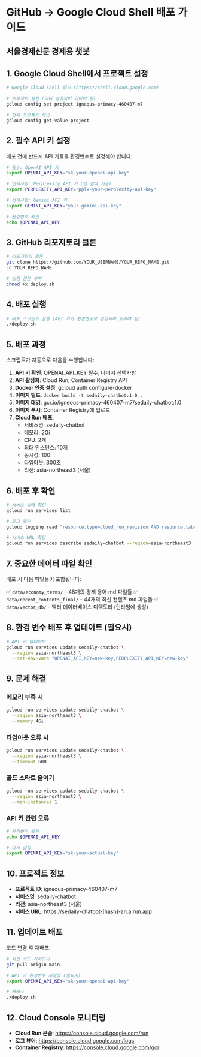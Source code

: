 # GitHub → Google Cloud Shell 배포 가이드

## 서울경제신문 경제용 챗봇

## 1. Google Cloud Shell에서 프로젝트 설정

```bash
# Google Cloud Shell 열기 (https://shell.cloud.google.com)

# 프로젝트 설정 (이미 설정되어 있어야 함)
gcloud config set project igneous-primacy-460407-m7

# 현재 프로젝트 확인
gcloud config get-value project
```

## 2. 필수 API 키 설정

배포 전에 반드시 API 키들을 환경변수로 설정해야 합니다:

```bash
# 필수: OpenAI API 키
export OPENAI_API_KEY="sk-your-openai-api-key"

# 선택사항: Perplexity API 키 (웹 검색 기능)
export PERPLEXITY_API_KEY="pplx-your-perplexity-api-key"

# 선택사항: Gemini API 키
export GEMINI_API_KEY="your-gemini-api-key"

# 환경변수 확인
echo $OPENAI_API_KEY
```

## 3. GitHub 리포지토리 클론

```bash
# 리포지토리 클론
git clone https://github.com/YOUR_USERNAME/YOUR_REPO_NAME.git
cd YOUR_REPO_NAME

# 실행 권한 부여
chmod +x deploy.sh
```

## 4. 배포 실행

```bash
# 배포 스크립트 실행 (API 키가 환경변수로 설정되어 있어야 함)
./deploy.sh
```

## 5. 배포 과정

스크립트가 자동으로 다음을 수행합니다:

1. **API 키 확인**: OPENAI_API_KEY 필수, 나머지 선택사항
2. **API 활성화**: Cloud Run, Container Registry API
3. **Docker 인증 설정**: gcloud auth configure-docker
4. **이미지 빌드**: `docker build -t sedaily-chatbot:1.0 .`
5. **이미지 태깅**: gcr.io/igneous-primacy-460407-m7/sedaily-chatbot:1.0
6. **이미지 푸시**: Container Registry에 업로드
7. **Cloud Run 배포**:
   - 서비스명: sedaily-chatbot
   - 메모리: 2Gi
   - CPU: 2개
   - 최대 인스턴스: 10개
   - 동시성: 100
   - 타임아웃: 300초
   - 리전: asia-northeast3 (서울)

## 6. 배포 후 확인

```bash
# 서비스 상태 확인
gcloud run services list

# 로그 확인
gcloud logging read "resource.type=cloud_run_revision AND resource.labels.service_name=sedaily-chatbot" --limit 20

# 서비스 URL 확인
gcloud run services describe sedaily-chatbot --region=asia-northeast3 --format='value(status.url)'
```

## 7. 중요한 데이터 파일 확인

배포 시 다음 파일들이 포함됩니다:

✅ `data/economy_terms/` - 48개의 경제 용어 md 파일들
✅ `data/recent_contents_final/` - 44개의 최신 컨텐츠 md 파일들
✅ `data/vector_db/` - 벡터 데이터베이스 디렉토리 (런타임에 생성)

## 8. 환경 변수 배포 후 업데이트 (필요시)

```bash
# API 키 업데이트
gcloud run services update sedaily-chatbot \
  --region asia-northeast3 \
  --set-env-vars "OPENAI_API_KEY=new-key,PERPLEXITY_API_KEY=new-key"
```

## 9. 문제 해결

### 메모리 부족 시

```bash
gcloud run services update sedaily-chatbot \
  --region asia-northeast3 \
  --memory 4Gi
```

### 타임아웃 오류 시

```bash
gcloud run services update sedaily-chatbot \
  --region asia-northeast3 \
  --timeout 600
```

### 콜드 스타트 줄이기

```bash
gcloud run services update sedaily-chatbot \
  --region asia-northeast3 \
  --min-instances 1
```

### API 키 관련 오류

```bash
# 환경변수 확인
echo $OPENAI_API_KEY

# 다시 설정
export OPENAI_API_KEY="sk-your-actual-key"
```

## 10. 프로젝트 정보

- **프로젝트 ID**: igneous-primacy-460407-m7
- **서비스명**: sedaily-chatbot
- **리전**: asia-northeast3 (서울)
- **서비스 URL**: https://sedaily-chatbot-[hash]-an.a.run.app

## 11. 업데이트 배포

코드 변경 후 재배포:

```bash
# 최신 코드 가져오기
git pull origin main

# API 키 환경변수 재설정 (필요시)
export OPENAI_API_KEY="sk-your-openai-api-key"

# 재배포
./deploy.sh
```

## 12. Cloud Console 모니터링

- **Cloud Run 콘솔**: https://console.cloud.google.com/run
- **로그 뷰어**: https://console.cloud.google.com/logs
- **Container Registry**: https://console.cloud.google.com/gcr
